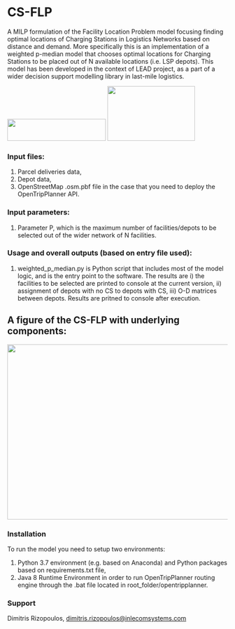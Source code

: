 # CS-FLP
A MILP formulation of the Facility Location Problem model focusing finding optimal locations of Charging Stations in Logistics Networks based on distance and demand. More specifically this is an implementation of a weighted p-median model that chooses optimal locations for Charging Stations to be placed out of N available locations (i.e. LSP depots). This model has been developed in the context of LEAD project, as a part of a wider decision support modelling library in last-mile logistics.

<img src="https://user-images.githubusercontent.com/10188642/236615578-8b6be06c-4497-4f1c-8830-a262bd080a0c.png" width="225" height="50"> <img src="https://user-images.githubusercontent.com/10188642/236615420-3b5ee101-4954-4f4c-b811-1461efa40a20.png" width="200" height="125">

### Input files:
1) Parcel deliveries data,
2) Depot data,
3) OpenStreetMap .osm.pbf file in the case that you need to deploy the OpenTripPlanner API.

### Input parameters:
1) Parameter P, which is the maximum number of facilities/depots to be selected out of the wider network of N facilities.

### Usage and overall outputs (based on entry file used):
1) weighted_p_median.py is Python script that includes most of the model logic, and is the entry point to the software. The results are i) the facilities to be selected are printed to console at the current version, ii) assignment of depots with no CS to depots with CS, iii) O-D matrices between depots. Results are pritned to console after execution.

## A figure of the CS-FLP with underlying components: 
<img src="https://user-images.githubusercontent.com/10188642/236616499-3e371eac-98aa-49f3-9343-b5129e470d63.png" width="600" height="400">

### Installation
To run the model you need to setup two environments:
1) Python 3.7 environment (e.g. based on Anaconda) and Python packages based on requirements.txt file,
2) Java 8 Runtime Environment in order to run OpenTripPlanner routing engine through the .bat file located in root_folder/opentripplanner.

### Support
Dimitris Rizopoulos, dimitris.rizopoulos@inlecomsystems.com
